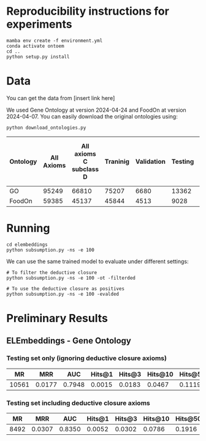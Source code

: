 # Reproducibility instructions for experiments

```
mamba env create -f environment.yml
conda activate ontoem
cd ..
python setup.py install
```


# Data

You can get the data from [insert link here]

We used Gene Ontology at version 2024-04-24 and FoodOn at version 2024-04-07. You can easily download the original ontologies using:
```
python download_ontologies.py
```

| Ontology | All Axioms | All axioms C subclass D | Traninig | Validation | Testing | Training Deductive Closure | Traning Deductive Closure with no Top as superclass | Dreprecated Classes |
|----------|------------|-------------------------|----------|------------|---------|----------------------------|-----------------------------------------------------|---------------------|
| GO       | 95249      | 66810                   | 75207    | 6680       | 13362   | 276709                     | 222275                                              | 9216                |
| FoodOn   | 59385      | 45137                   | 45844    | 4513       | 9028    | 150481                     | 112849                                              | 2178                |





# Running

```
cd elembeddings
python subsumption.py -ns -e 100
```

We can use the same trained model to evaluate under different settings:


```
# To filter the deductive closure
python subsumption.py -ns -e 100 -ot -filterded
```


```
# To use the deductive closure as positives
python subsumption.py -ns -e 100 -evalded
```



# Preliminary Results


## ELEmbeddings - Gene Ontology

### Testing set only (ignoring deductive closure axioms)


| MR    | MRR    | AUC    | Hits@1 | Hits@3 | Hits@10 | Hits@50 | Hits@100 |
|-------|--------|--------|--------|--------|---------|---------|----------|
| 10561 | 0.0177 | 0.7948 | 0.0015 | 0.0183 | 0.0467  | 0.1119  | 0.1525   |


### Testing set including deductive closure axioms

| MR   | MRR    | AUC    | Hits@1 | Hits@3 | Hits@10 | Hits@50 | Hits@100 |
|------|--------|--------|--------|--------|---------|---------|----------|
| 8492 | 0.0307 | 0.8350 | 0.0052 | 0.0302 | 0.0786  | 0.1916  | 0.2550   |



